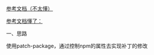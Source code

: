 [参考文档（不太懂）](https://blog.csdn.net/weixin_46930751/article/details/127227033)

[参考文档懂了：](https://www.cnblogs.com/jydeng/p/14120348.html)

一、思路

使用patch-package，通过控制npm的属性去实现补丁的修改